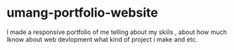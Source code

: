 # umang-portfolio-website
I made a responsive portfolio of me telling about my skiils , about how much Iknow about web devlopment what kind of project i make and etc.
